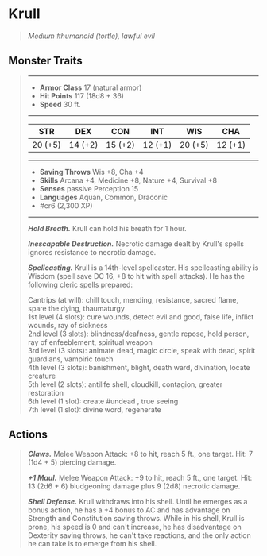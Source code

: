 # Krull
>*Medium #humanoid (tortle), lawful evil*
## Monster Traits
>___
>- **Armor Class** 17 (natural armor)
>- **Hit Points** 117 (18d8 + 36)
>- **Speed** 30 ft.
>___
>|STR|DEX|CON|INT|WIS|CHA|
>|:---:|:---:|:---:|:---:|:---:|:---:|
>|20 (+5)|14 (+2)|15 (+2)|12 (+1)|20 (+5)|12 (+1)|
>___
>- **Saving Throws** Wis +8, Cha +4
>- **Skills** Arcana +4, Medicine +8, Nature +4, Survival +8
>- **Senses** passive Perception 15
>- **Languages** Aquan, Common, Draconic
>- #cr6 (2,300 XP)
>___
>***Hold Breath.*** Krull can hold his breath for 1 hour.  
>
>***Inescapable Destruction.*** Necrotic damage dealt by Krull's spells ignores resistance to necrotic damage.  
>
>***Spellcasting.*** Krull is a 14th-level spellcaster. His spellcasting ability is Wisdom (spell save DC 16, +8 to hit with spell attacks). He has the following cleric spells prepared:  
>
>Cantrips (at will): chill touch, mending, resistance, sacred flame, spare the dying, thaumaturgy  
>1st level (4 slots): cure wounds, detect evil and good, false life, inflict wounds, ray of sickness  
>2nd level (3 slots): blindness/deafness, gentle repose, hold person, ray of enfeeblement, spiritual weapon  
>3rd level (3 slots): animate dead, magic circle, speak with dead, spirit guardians, vampiric touch  
>4th level (3 slots): banishment, blight, death ward, divination, locate creature  
>5th level (2 slots): antilife shell, cloudkill, contagion, greater restoration  
>6th level (1 slot): create #undead , true seeing  
>7th level (1 slot): divine word, regenerate  
>
## Actions
>***Claws.*** Melee Weapon Attack: +8 to hit, reach 5 ft., one target. Hit: 7 (1d4 + 5) piercing damage.  
>
>***+1 Maul.*** Melee Weapon Attack: +9 to hit, reach 5 ft., one target. Hit: 13 (2d6 + 6) bludgeoning damage plus 9 (2d8) necrotic damage.  
>
>***Shell Defense.*** Krull withdraws into his shell. Until he emerges as a bonus action, he has a +4 bonus to AC and has advantage on Strength and Constitution saving throws. While in his shell, Krull is prone, his speed is 0 and can't increase, he has disadvantage on Dexterity saving throws, he can't take reactions, and the only action he can take is to emerge from his shell.